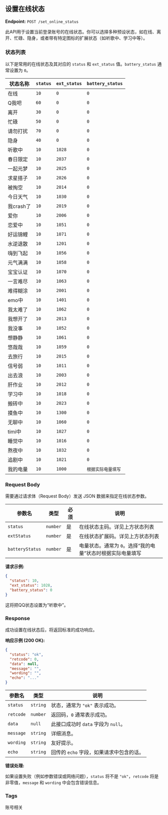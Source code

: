 ## 设置在线状态

**Endpoint:** `POST /set_online_status`

此API用于设置当前登录账号的在线状态。你可以选择多种预设状态，如在线、离开、忙碌、隐身，或者带有特定图标的扩展状态（如听歌中、学习中等）。

### 状态列表

以下是常用的在线状态及其对应的 `status` 和 `ext_status` 值。`battery_status` 通常设置为 `0`。

| 状态名称     | `status` | `ext_status` | `battery_status` |
|--------------|----------|--------------|------------------|
| 在线         | `10`     | `0`          | `0`              |
| Q我吧        | `60`     | `0`          | `0`              |
| 离开         | `30`     | `0`          | `0`              |
| 忙碌         | `50`     | `0`          | `0`              |
| 请勿打扰     | `70`     | `0`          | `0`              |
| 隐身         | `40`     | `0`          | `0`              |
| 听歌中       | `10`     | `1028`       | `0`              |
| 春日限定     | `10`     | `2037`       | `0`              |
| 一起元梦     | `10`     | `2025`       | `0`              |
| 求星搭子     | `10`     | `2026`       | `0`              |
| 被掏空       | `10`     | `2014`       | `0`              |
| 今日天气     | `10`     | `1030`       | `0`              |
| 我crash了    | `10`     | `2019`       | `0`              |
| 爱你         | `10`     | `2006`       | `0`              |
| 恋爱中       | `10`     | `1051`       | `0`              |
| 好运锦鲤     | `10`     | `1071`       | `0`              |
| 水逆退散     | `10`     | `1201`       | `0`              |
| 嗨到飞起     | `10`     | `1056`       | `0`              |
| 元气满满     | `10`     | `1058`       | `0`              |
| 宝宝认证     | `10`     | `1070`       | `0`              |
| 一言难尽     | `10`     | `1063`       | `0`              |
| 难得糊涂     | `10`     | `2001`       | `0`              |
| emo中        | `10`     | `1401`       | `0`              |
| 我太难了     | `10`     | `1062`       | `0`              |
| 我想开了     | `10`     | `2013`       | `0`              |
| 我没事       | `10`     | `1052`       | `0`              |
| 想静静       | `10`     | `1061`       | `0`              |
| 悠哉哉       | `10`     | `1059`       | `0`              |
| 去旅行       | `10`     | `2015`       | `0`              |
| 信号弱       | `10`     | `1011`       | `0`              |
| 出去浪       | `10`     | `2003`       | `0`              |
| 肝作业       | `10`     | `2012`       | `0`              |
| 学习中       | `10`     | `1018`       | `0`              |
| 搬砖中       | `10`     | `2023`       | `0`              |
| 摸鱼中       | `10`     | `1300`       | `0`              |
| 无聊中       | `10`     | `1060`       | `0`              |
| timi中       | `10`     | `1027`       | `0`              |
| 睡觉中       | `10`     | `1016`       | `0`              |
| 熬夜中       | `10`     | `1032`       | `0`              |
| 追剧中       | `10`     | `1021`       | `0`              |
| 我的电量     | `10`     | `1000`       | `根据实际电量填写` |

### Request Body

需要通过请求体（Request Body）发送 JSON 数据来指定在线状态参数。

| 参数名        | 类型   | 必须 | 说明                       |
|---------------|------|----|----------------------------|
| `status`      | `number` | 是 | 在线状态主码。详见上方状态列表 |
| `extStatus`   | `number` | 是 | 在线状态扩展码。详见上方状态列表 |
| `batteryStatus`| `number` | 是 | 电量状态。通常为 `0`。选择“我的电量”状态时根据实际电量填写 |

**请求示例:**

```json
{
  "status": 10,
  "ext_status": 1028,
  "battery_status": 0
}
```

这将把QQ状态设置为“听歌中”。

### Response

成功设置在线状态后，将返回标准的成功响应。

**响应示例 (200 OK):**

```json
{
  "status": "ok",
  "retcode": 0,
  "data": null,
  "message": "",
  "wording": "",
  "echo": "..." 
}
```

| 参数名    | 类型     | 说明                                   |
|-----------|--------|----------------------------------------|
| `status`  | `string` | 状态，通常为 `"ok"` 表示成功。             |
| `retcode` | `number` | 返回码，`0` 通常表示成功。                  |
| `data`    | `null`   | 此接口成功时 `data` 字段为 `null`。       |
| `message` | `string` | 详细消息。                              |
| `wording` | `string` | 友好提示。                              |
| `echo`    | `string` | 回传的 `echo` 字段，如果请求中包含的话。 |

**错误处理:**

如果设置失败（例如参数错误或网络问题），`status` 将不是 `"ok"`，`retcode` 将是非零值，`message` 和 `wording` 中会包含错误信息。

### Tags

账号相关
